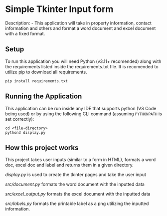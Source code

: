 # Simple Tkinter Input form

Description:
    - This application will take in property information, contact information and others and format a word document and excel document with a fixed format. 


## Setup
To run this application you will need Python (v3.11+ recomended) along with the requirements listed inside the requirements.txt file. It is recomended to utilize pip to download all requirements.

```pip install requirements.txt```


## Running the Application
This application can be run inside any IDE that supports python (VS Code being used) or by using the following CLI command (assuming ```PYTHONPATH``` is set correctly):

```
cd <file-directory>
python3 display.py
```

## How this project works
This project takes user inputs (similar to a form in HTML), formats a word doc, excel doc and label and returns them in a given directory.

*display.py* is used to create the tkinter pages and take the user input

*src/document.py* formats the word document with the inputted data

*src/excel_output.py* formats the excel document with the inputted data

*src/labels.py* formats the printable label as a png utilizing the inputted information.




